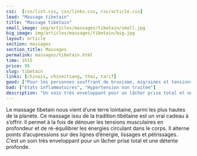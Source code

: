 ```yaml
---
css:  [css/list.css, css/links.css, css/article.css]
lead: "Massage tibetain"
title: "Massage tibetain"
small_image: img/articles/massages/tibetain/small.jpg
big_image: img/articles/massages/tibetain/big.jpg
layout: article
section: massages
section_title: Massages
permalink: massages/tibetain.html
time: 1h15
price: 95
slug: tibetain
links: [chinois, chineitsang, thai, tarif]
good: ["Pour les personnes souffrant de bruxisme, migraines et tensions", "Lâcher prise"]
bad: ["Etats inflammatoires", "Hypertension non traitée"]
description: "Un soin très enveloppant pour un lâcher prise total et une détente profonde."
---
```

Le massage tibetain nous vient d’une 
terre lointaine, parmi les plus hautes 
de la planète.
Ce massage issu de la tradition tibétaine
est un vrai cadeau à s’offrir. 
Il permet à la fois de dénouer les tensions 
musculaires en profondeur et de 
ré-équilibrer les énergies circulant 
dans le corps.
Il alterne points d’acupressions sur des 
lignes d’énergie, lissages et pétrissages.
C’est un soin très enveloppant pour un 
lâcher prise total et une détente profonde.

